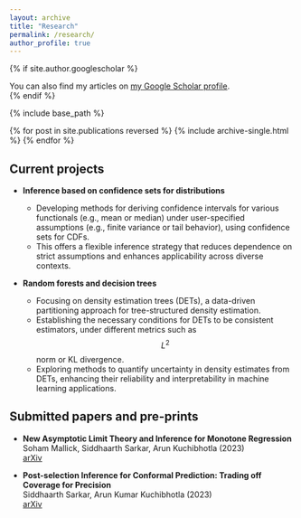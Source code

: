```yaml
---
layout: archive
title: "Research"
permalink: /research/
author_profile: true
---
```


{% if site.author.googlescholar %}
  <div class="wordwrap">You can also find my articles on <a href="{{site.author.googlescholar}}">my Google Scholar profile</a>.</div>
{% endif %}

{% include base_path %}

{% for post in site.publications reversed %}
  {% include archive-single.html %}
{% endfor %}



## Current projects

* **Inference based on confidence sets for distributions**
  * Developing methods for deriving confidence intervals for various functionals (e.g., mean or median) under user-specified assumptions (e.g., finite variance or tail behavior), using confidence sets for CDFs.
  * This offers a flexible inference strategy that reduces dependence on strict assumptions and enhances applicability across diverse contexts.

* **Random forests and decision trees**
  * Focusing on density estimation trees (DETs), a data-driven partitioning approach for tree-structured density estimation.
  * Establishing the necessary conditions for DETs to be consistent estimators, under different metrics such as $$L^2$$ norm or KL divergence.
  * Exploring methods to quantify uncertainty in density estimates from DETs, enhancing their reliability and interpretability in machine learning applications.


## Submitted papers and pre-prints
* **New Asymptotic Limit Theory and Inference for Monotone
Regression**<br />
Soham Mallick, Siddhaarth Sarkar, Arun Kuchibhotla (2023) <br />
 [arXiv](https://arxiv.org/pdf/2310.20058)

* **Post-selection Inference for Conformal Prediction: Trading off Coverage for Precision**<br /> Siddhaarth Sarkar, Arun Kumar Kuchibhotla (2023)<br />
[arXiv](https://arxiv.org/abs/2304.06158) 



